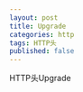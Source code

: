 ```yaml
---
layout: post
title: Upgrade
categories: http
tags: HTTP头
published: false
---
```


HTTP头Upgrade